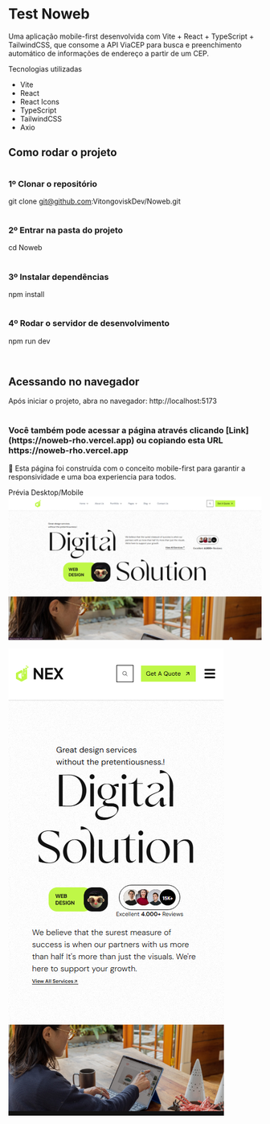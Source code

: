 <h1>Test Noweb</h1>

Uma aplicação mobile-first desenvolvida com Vite + React + TypeScript + TailwindCSS, que consome a API ViaCEP para busca e preenchimento automático de informações de endereço a partir de um CEP.

Tecnologias utilizadas
<ul>
  <li>Vite</li>
  <li>React</li>
  <li>React Icons</li>
  <li>TypeScript</li>
  <li>TailwindCSS</li>
  <li>Axio</li>
</ul>

<h2>Como rodar o projeto</h2>


# <h3>1️º Clonar o repositório</h3>
git clone git@github.com:VitongoviskDev/Noweb.git

# <h3>2️º Entrar na pasta do projeto</h3>
cd Noweb

# <h3>3️º Instalar dependências</h3>
npm install

# <h3>4️º Rodar o servidor de desenvolvimento</h3>
npm run dev

<br/>
<h2>Acessando no navegador</h2>
Após iniciar o projeto, abra no navegador: http://localhost:5173

<br/>
<br/>
<h3>Você também pode acessar a página através clicando [Link](https://noweb-rho.vercel.app) ou copiando esta URL https://noweb-rho.vercel.app</h3>

📱 Esta página foi construída com o conceito mobile-first para garantir a responsividade e uma boa experiencia para todos.

Prévia Desktop/Mobile
![Preview Desktop](public/preview.png )

![Preview Mobile](public/previewMobile.png )
